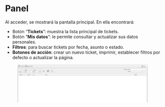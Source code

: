 # Panel

Al acceder, se mostrará la pantalla principal. En ella encontrará:

* Botón “**Tickets**”: muestra la lista principal de tickets.
* Botón “**Mis datos**”: le permite consultar y actualizar sus datos personales.
* **Filtros**: para buscar tickets por fecha, asunto o estado.
* **Botones de acción**: crear un nuevo ticket, imprimir, establecer filtros por defecto o actualizar la página.

<figure><img src="../../../.gitbook/assets/unknown.png" alt=""><figcaption></figcaption></figure>

